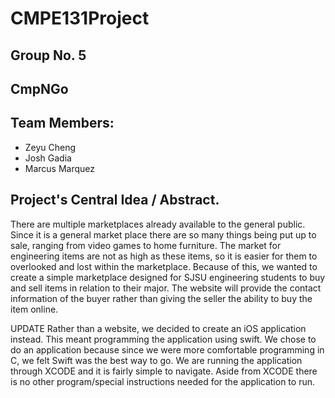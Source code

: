 # CMPE131Project 

## Group No. 5 

## CmpNGo

## Team Members:
- Zeyu Cheng
- Josh Gadia
- Marcus Marquez 

## Project's Central Idea / Abstract.
There are multiple marketplaces already available to the general public. 
Since it is a general market place there are so many things being put up to sale,
ranging from video games to home furniture. The market for engineering items are not as high as these items, 
so it is easier for them to overlooked and lost within the marketplace. 
Because of this, we wanted to create a simple marketplace designed for SJSU engineering students to buy and sell items in relation to their major. The website will provide the contact information of the buyer rather than giving the seller the ability to buy the item online. 

UPDATE
Rather than a website, we decided to create an iOS application instead. This meant programming the application using swift. We chose to do an application because since we were more comfortable programming in C, we felt Swift was the best way to go. We are running the application through XCODE and it is fairly simple to navigate. Aside from XCODE there is no other program/special instructions needed for the application to run.

